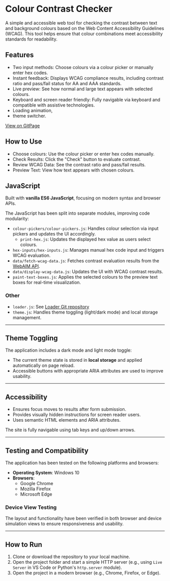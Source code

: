 # Colour Contrast Checker

A simple and accessible web tool for checking the contrast between text and background colours based on the Web Content Accessibility Guidelines (WCAG). This tool helps ensure that colour combinations meet accessibility standards for readability.

## Features

- Two input methods: Choose colours via a colour picker or manually enter hex codes.
- Instant feedback: Displays WCAG compliance results, including contrast ratio and pass/fail status for AA and AAA standards.
- Live preview: See how normal and large text appears with selected colours.
- Keyboard and screen reader friendly: Fully navigable via keyboard and compatible with assistive technologies.
- Loading animation,
- theme switcher.

[View on GitPage](https://chrisnajman.github.io/colour-contrast-checker)

## How to Use

- Choose colours: Use the colour picker or enter hex codes manually.
- Check Results: Click the "Check" button to evaluate contrast.
- Review WCAG Data: See the contrast ratio and pass/fail results.
- Preview Text: View how text appears with chosen colours.

## JavaScript

Built with **vanilla ES6 JavaScript**, focusing on modern syntax and browser APIs.

The JavaScript has been split into separate modules, improving code modularity:

- `colour-pickers/colour-pickers.js`: Handles colour selection via input pickers and updates the UI accordingly.
  - `print-hex.js`: Updates the displayed hex value as users select colours.
- `hex-inputs/hex-inputs.js`: Manages manual hex code input and triggers WCAG evaluation.
- `data/fetch-wcag-data.js`: Fetches contrast evaluation results from the [WebAIM API](https://webaim.org/resources/contrastchecker/).
- `data/display-wcag-data.js`: Updates the UI with WCAG contrast results.
- `paint-text-boxes.js`: Applies the selected colours to the preview text boxes for real-time visualization.

### Other

- `loader.js`: See [Loader Git repository](https://github.com/chrisnajman/loader)
- `theme.js`: Handles theme toggling (light/dark mode) and local storage management.

---

## Theme Toggling

The application includes a dark mode and light mode toggle:

- The current theme state is stored in **local storage** and applied automatically on page reload.
- Accessible buttons with appropriate ARIA attributes are used to improve usability.

---

## Accessibility

- Ensures focus moves to results after form submission.
- Provides visually hidden instructions for screen reader users.
- Uses semantic HTML elements and ARIA attributes.

The site is fully navigable using tab keys and up/down arrows.

---

## Testing and Compatibility

The application has been tested on the following platforms and browsers:

- **Operating System**: Windows 10
- **Browsers**:
  - Google Chrome
  - Mozilla Firefox
  - Microsoft Edge

### Device View Testing

The layout and functionality have been verified in both browser and device simulation views to ensure responsiveness and usability.

---

## How to Run

1. Clone or download the repository to your local machine.
2. Open the project folder and start a simple HTTP server (e.g., using `Live Server` in VS Code or Python's `http.server` module).
3. Open the project in a modern browser (e.g., Chrome, Firefox, or Edge).
